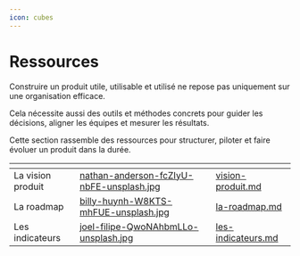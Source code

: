 ```yaml
---
icon: cubes
---
```


# Ressources

Construire un produit utile, utilisable et utilisé ne repose pas uniquement sur une organisation efficace.

Cela nécessite aussi des outils et méthodes concrets pour guider les décisions, aligner les équipes et mesurer les résultats.

Cette section rassemble des ressources pour structurer, piloter et faire évoluer un produit dans la durée.

<table data-view="cards"><thead><tr><th></th><th data-hidden data-card-cover data-type="files"></th><th data-hidden data-card-target data-type="content-ref"></th></tr></thead><tbody><tr><td>La vision produit</td><td><a href="../../../.gitbook/assets/nathan-anderson-fcZIyU-nbFE-unsplash.jpg">nathan-anderson-fcZIyU-nbFE-unsplash.jpg</a></td><td><a href="vision-produit.md">vision-produit.md</a></td></tr><tr><td>La roadmap</td><td><a href="../../../.gitbook/assets/billy-huynh-W8KTS-mhFUE-unsplash.jpg">billy-huynh-W8KTS-mhFUE-unsplash.jpg</a></td><td><a href="la-roadmap.md">la-roadmap.md</a></td></tr><tr><td>Les indicateurs</td><td><a href="../../../.gitbook/assets/joel-filipe-QwoNAhbmLLo-unsplash.jpg">joel-filipe-QwoNAhbmLLo-unsplash.jpg</a></td><td><a href="les-indicateurs.md">les-indicateurs.md</a></td></tr></tbody></table>
